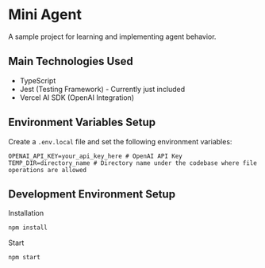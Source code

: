 # Mini Agent

A sample project for learning and implementing agent behavior.

## Main Technologies Used

- TypeScript
- Jest (Testing Framework) - Currently just included
- Vercel AI SDK (OpenAI Integration)

## Environment Variables Setup

Create a `.env.local` file and set the following environment variables:

```
OPENAI_API_KEY=your_api_key_here # OpenAI API Key
TEMP_DIR=directory_name # Directory name under the codebase where file operations are allowed
```

## Development Environment Setup

Installation

```bash
npm install
```

Start

```bash
npm start
``` 